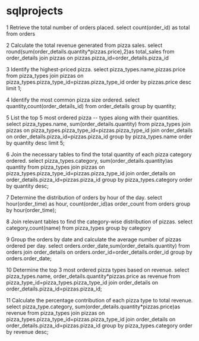 # sqlprojects
1  Retrieve the total number of orders placed.
select count(order_id) as total from orders

2  Calculate the total revenue generated from pizza sales.
select
round(sum(order_details.quantity*pizzas.price),2)as total_sales from order_details 
join 
pizzas on pizzas.pizza_id=order_details.pizza_id

3  Identify the highest-priced pizza.
select pizza_types.name,pizzas.price
from pizza_types join pizzas
on pizza_types.pizza_type_id=pizzas.pizza_type_id
order by pizzas.price desc  limit 1;

4   Identify the most common pizza size ordered.
select quantity,count(order_details_id)
from order_details group by quantity;

5  List the top 5 most ordered pizza
-- types along with their quantities.
select pizza_types.name,
sum(order_details.quantity)
from pizza_types join pizzas
on pizza_types.pizza_type_id=pizzas.pizza_type_id
join order_details
on order_details.pizza_id=pizzas.pizza_id
group by pizza_types.name order by quantity desc limit 5;

6  Join the necessary tables to find the total quantity of each pizza category ordered.
select pizza_types.category,
sum(order_details.quantity)as quantity
from pizza_types join pizzas
on pizza_types.pizza_type_id=pizzas.pizza_type_id
join order_details
on order_details.pizza_id=pizzas.pizza_id
group by pizza_types.category order by quantity desc;

7  Determine the distribution of orders by hour of the day.
select hour(order_time) as hour, count(order_id)as order_count
from orders group by hour(order_time);

8  Join relevant tables to find the category-wise distribution of pizzas.
select category,count(name) from pizza_types
group by category

9  Group the orders by date and calculate the average number of pizzas ordered per day.
select orders.order_date,sum(order_details.quantity)
from orders join order_details
on orders.order_id=order_details.order_id
group by orders.order_date;

10  Determine the top 3 most ordered pizza types based on revenue.
select pizza_types.name,
order_details.quantity*pizzas.price as revenue
from pizza_type_id=pizza_types.pizza_type_id
join order_details
on order_details.pizza_id=pizzas.pizza_id;

11  Calculate the percentage contribution of each pizza type to total revenue.
select pizza_type.category,
sum(order_details.quantity*pizzas.price)as revenue
from pizza_types join pizzas
on pizza_types.pizza_type_id=pizzas.pizza_type_id
join order_details
on order_details.pizza_id=pizzas.pizza_id
group by pizza_types.category order by revenue desc;

